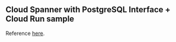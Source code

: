 ## Cloud Spanner with PostgreSQL Interface + Cloud Run sample
Reference [here](https://github.com/GoogleCloudPlatform/pgadapter/tree/postgresql-dialect/samples/golang/gorm).
